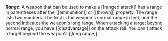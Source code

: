 ***Range***. A weapon that can be used to make a [[ranged attack]] has a range in parentheses after the [[ammunition]] or [[thrown]] property. The range lists two numbers. The first is the weapon's normal range in feet, and the second indicates the weapon's long range. When attacking a target beyond normal range, you have [[disadvantage]] on the attack roll. You can't attack a target beyond the weapon's [[long range]].
